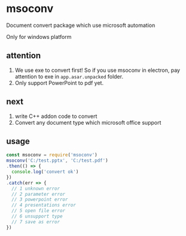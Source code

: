 # msoconv
Document convert package which use microsoft automation

Only for windows platform

## attention
1. We use exe to convert first! So if you use msoconv in electron, pay attention to exe in `app.asar.unpacked` folder.
2. Only support PowerPoint to pdf yet.

## next
1. write C++ addon code to convert
2. Convert any document type which microsoft office support

## usage

```javascript
const msoconv = require('msoconv')
msoconv('C:/test.pptx', 'C:/test.pdf')
.then(() => {
  console.log('convert ok')
})
.catch(err => {
  // 1 unknown error
  // 2 parameter error
  // 3 powerpoint error
  // 4 presentations error
  // 5 open file error
  // 6 unsupport type
  // 7 save as error
})
```